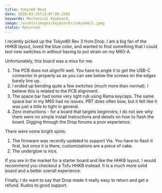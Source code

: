 ```yaml
---
title: Tokyo60 Rev3
date: 2020-03-25T13:07:00.236Z
keywords: Mechanical Keyboard,
image: /assets/images/keyboards/tokyo60/1.jpeg
status: Returned
---
```


I recently picked up the Tokyo60 Rev 3 from Drop. I am a big fan of the HHKB layout, loved the blue color, and wanted to find something that I could test new switches in without having to put strain on my M60-A.

Unfortunately, this board was a miss for me.

1. The PCB does not align/fit well. You have to angle it to get the USB-C connector in properly as as you can see below the screws on the edges barely line up.
2. I ended up bending quite a few switches (much more than normal). I believe this is related to the PCB alignment.
3. The space bar had some very light rub using Rama keycaps. The same space bar in my M60 had no issues. PBT does often bow, but it felt like it was just a little to tight in general.
4. Zero instructions - for a board that targets beginners, I do not see why there were no simple install instructions and details on how to flash the board. Digging through the Drop forums a poor experience.

There were some bright spots:

1. The firmware was recently updated to support Via. You have to flash it first, but once it is there, customizations are a piece of cake.
2. The underglow is nice.

If you are in the market for a starter board and like the HHKB layout, I would recommend you checkout a Tofu HHKB instead. It is a much more solid board and a better overall experience.

Finally, I do want to say that Drop made it really easy to return and get a refund. Kudos to good support.

